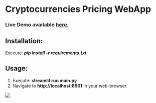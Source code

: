 # Cryptocurrencies Pricing WebApp

### Live Demo available [here.](https://cryptocurrencies-webapp.herokuapp.com/)

## Installation:
Execute: ***pip install -r requirements.txt***

## Usage:
1. Execute: **streamlit run main.py**
2. Navigate to **http://localhost:8501** in your web-browser.

<kbd>
<img src="https://user-images.githubusercontent.com/29462447/104110556-c4b06f00-52fe-11eb-8749-c06f200508c8.gif" data-canonical-src="https://user-images.githubusercontent.com/29462447/104110556-c4b06f00-52fe-11eb-8749-c06f200508c8.gif"/> 
</kbd>

&nbsp;
